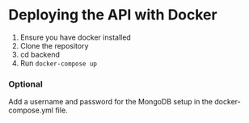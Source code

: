 # Deploying the API with Docker

1) Ensure you have docker installed
2) Clone the repository 
3) cd backend
3) Run  `docker-compose up`

### Optional

Add a username and password for the MongoDB setup in the docker-compose.yml file.
